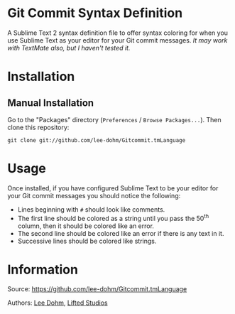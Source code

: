 # Git Commit Syntax Definition

A Sublime Text 2 syntax definition file to offer syntax coloring for when you use Sublime Text as your editor for your Git commit messages.  *It may work with TextMate also, but I haven't tested it.*

# Installation

## Manual Installation

Go to the "Packages" directory (`Preferences` / `Browse Packages...`).  Then clone this repository:

    git clone git://github.com/lee-dohm/Gitcommit.tmLanguage

# Usage

Once installed, if you have configured Sublime Text to be your editor for your Git commit messages you should notice the following:

* Lines beginning with `#` should look like comments.
* The first line should be colored as a string until you pass the 50<sup>th</sup> column, then it should be colored like an error.
* The second line should be colored like an error if there is any text in it.
* Successive lines should be colored like strings.

# Information

Source: https://github.com/lee-dohm/Gitcommit.tmLanguage

Authors: [Lee Dohm](https://github.com/lee-dohm), [Lifted Studios](https://github.com/lifted-studios)